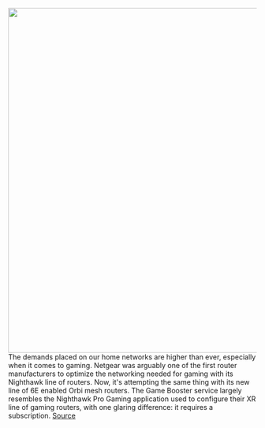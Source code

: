 <img src='https://cdn.vox-cdn.com/thumbor/AL72tQYgFQIYERfXhi_dtrl4QZE=/0x0:1401x844/1200x800/filters:focal(589x310:813x534)/cdn.vox-cdn.com/uploads/chorus_image/image/70344211/NETGEAR_Game_Booster_Image_1__1_.0.jpg' width='700px' /><br/>
The demands placed on our home networks are higher than ever, especially when it comes to gaming. Netgear was arguably one of the first router manufacturers to optimize the networking needed for gaming with its Nighthawk line of routers. Now, it's attempting the same thing with its new line of 6E enabled Orbi mesh routers. The Game Booster service largely resembles the Nighthawk Pro Gaming application used to configure their XR line of gaming routers, with one glaring difference: it requires a subscription.
<a href='https://www.theverge.com/2022/1/3/22848279/netgear-orbi-game-booster-ad-blocking-ces-2022'> Source <a/>